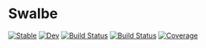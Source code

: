 # Swalbe 
[![Stable](https://img.shields.io/badge/docs-stable-blue.svg)](https://Ziteronion.github.io/Swalbe.jl/stable) [![Dev](https://img.shields.io/badge/docs-dev-blue.svg)](https://Ziteronion.github.io/Swalbe.jl/dev) [![Build Status](https://github.com/Ziteronion/Swalbe.jl/workflows/CI/badge.svg)](https://github.com/Ziteronion/Swalbe.jl/actions) [![Build Status](https://travis-ci.com/Ziteronion/Swalbe.jl.svg?branch=master)](https://travis-ci.com/Zitzeronion/Swalbe.jl.svg?branch=main) [![Coverage](https://codecov.io/gh/Ziteronion/Swalbe.jl/branch/master/graph/badge.svg)](https://codecov.io/gh/Ziteronion/Swalbe.jl)
